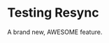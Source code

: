 <!--
team: https://github.com/orgs/elastico-group/teams/everyone
-->

# Testing Resync

A brand new, AWESOME feature.
